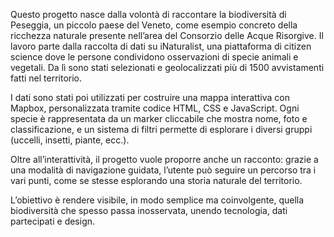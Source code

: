 Questo progetto nasce dalla volontà di raccontare la biodiversità di Peseggia, un piccolo paese del Veneto, come esempio concreto della ricchezza naturale presente nell’area del Consorzio delle Acque Risorgive. Il lavoro parte dalla raccolta di dati su iNaturalist, una piattaforma di citizen science dove le persone condividono osservazioni di specie animali e vegetali. Da lì sono stati selezionati e geolocalizzati più di 1500 avvistamenti fatti nel territorio.

I dati sono stati poi utilizzati per costruire una mappa interattiva con Mapbox, personalizzata tramite codice HTML, CSS e JavaScript. Ogni specie è rappresentata da un marker cliccabile che mostra nome, foto e classificazione, e un sistema di filtri permette di esplorare i diversi gruppi (uccelli, insetti, piante, ecc.).

Oltre all’interattività, il progetto vuole proporre anche un racconto: grazie a una modalità di navigazione guidata, l’utente può seguire un percorso tra i vari punti, come se stesse esplorando una storia naturale del territorio.

L’obiettivo è rendere visibile, in modo semplice ma coinvolgente, quella biodiversità che spesso passa inosservata, unendo tecnologia, dati partecipati e design.

